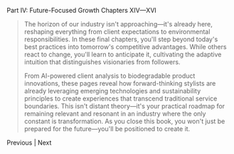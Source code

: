 Part IV: Future-Focused Growth
Chapters XIV—XVI
> The horizon of our industry isn't approaching—it's already here, reshaping everything from client expectations to environmental responsibilities. In these final chapters, you'll step beyond today's best practices into tomorrow's competitive advantages. While others react to change, you'll learn to anticipate it, cultivating the adaptive intuition that distinguishes visionaries from followers.
> 
> From AI-powered client analysis to biodegradable product innovations, these pages reveal how forward-thinking stylists are already leveraging emerging technologies and sustainability principles to create experiences that transcend traditional service boundaries. This isn't distant theory—it's your practical roadmap for remaining relevant and resonant in an industry where the only constant is transformation. As you close this book, you won't just be prepared for the future—you'll be positioned to create it.
> 
Previous | Next
